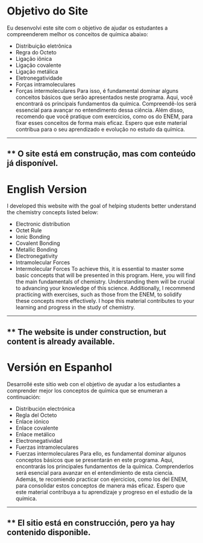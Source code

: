# Objetivo do Site
Eu desenvolvi este site com o objetivo de ajudar os estudantes a compreenderem melhor os conceitos de química abaixo:
* Distribuição eletrônica
* Regra do Octeto
* Ligação iônica
* Ligação covalente
* Ligação metálica
* Eletronegatividade
* Forças intramoleculares
* Forças intermoleculares
Para isso, é fundamental dominar alguns conceitos básicos que serão apresentados neste programa.
Aqui, você encontrará os principais fundamentos da química. Compreendê-los será essencial para avançar no entendimento dessa ciência. Além disso, recomendo que você pratique com exercícios, como os do ENEM, para fixar esses conceitos de forma mais eficaz.
Espero que este material contribua para o seu aprendizado e evolução no estudo da química.
--- 
** O site está em construção, mas com conteúdo já disponível.
---
# English Version
I developed this website with the goal of helping students better understand the chemistry concepts listed below:
* Electronic distribution
* Octet Rule
* Ionic Bonding
* Covalent Bonding
* Metallic Bonding
* Electronegativity
* Intramolecular Forces
* Intermolecular Forces
To achieve this, it is essential to master some basic concepts that will be presented in this program.
Here, you will find the main fundamentals of chemistry. Understanding them will be crucial to advancing your knowledge of this science. Additionally, I recommend practicing with exercises, such as those from the ENEM, to solidify these concepts more effectively.
I hope this material contributes to your learning and progress in the study of chemistry.
---
** The website is under construction, but content is already available.
---
# Versión en Espanhol
Desarrollé este sitio web con el objetivo de ayudar a los estudiantes a comprender mejor los conceptos de química que se enumeran a continuación:
* Distribución electrónica
* Regla del Octeto
* Enlace iónico
* Enlace covalente
* Enlace metálico
* Electronegatividad
* Fuerzas intramoleculares
* Fuerzas intermoleculares
Para ello, es fundamental dominar algunos conceptos básicos que se presentarán en este programa.
Aquí, encontrarás los principales fundamentos de la química. Comprenderlos será esencial para avanzar en el entendimiento de esta ciencia. Además, te recomiendo practicar con ejercicios, como los del ENEM, para consolidar estos conceptos de manera más eficaz.
Espero que este material contribuya a tu aprendizaje y progreso en el estudio de la química.
---
** El sitio está en construcción, pero ya hay contenido disponible.
---
